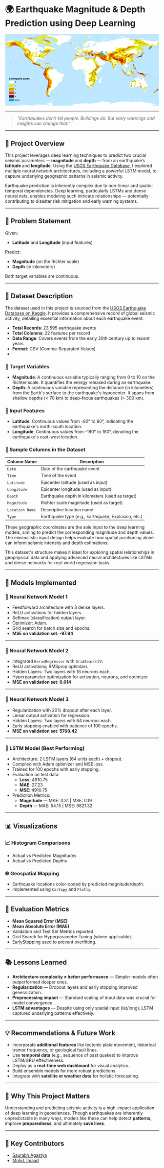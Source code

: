 # 🌍 Earthquake Magnitude & Depth Prediction using Deep Learning


![Earthquake Prediction Map](https://github.com/PANWAR-MAYANK/SeismicNet/blob/main/Images/Map.png)

---

> *“Earthquakes don't kill people. Buildings do. But early warnings and insights can change that.”*

---

## 🚀 Project Overview

This project leverages deep learning techniques to predict two crucial seismic parameters — **magnitude** and **depth** — from an earthquake’s **latitude** and **longitude**. Using the [USGS Earthquake Database](https://www.kaggle.com/datasets/usgs/earthquake-database/data), I explored multiple neural network architectures, including a powerful LSTM model, to capture underlying geographic patterns in seismic activity.

Earthquake prediction is inherently complex due to non-linear and spatio-temporal dependencies. Deep learning, particularly LSTMs and dense neural nets, enables modeling such intricate relationships — potentially contributing to disaster risk mitigation and early warning systems.

---

## 📌 Problem Statement

Given:
- **Latitude** and **Longitude** (input features)

Predict:
- **Magnitude** (on the Richter scale)
- **Depth** (in kilometers)

Both target variables are continuous.

---


## 📁 Dataset Description

The dataset used in this project is sourced from the [USGS Earthquake Database on Kaggle](https://www.kaggle.com/datasets/usgs/earthquake-database/data). It provides a comprehensive record of global seismic activity, detailing essential information about each earthquake event.

- **Total Records**: 23,595 earthquake events
- **Total Columns**: 22 features per record
- **Data Range**: Covers events from the early 20th century up to recent years
- **Format**: CSV (Comma-Separated Values)
- 

### 🎯 Target Variables
- **Magnitude**: A continuous variable typically ranging from 0 to 10 on the Richter scale. It quantifies the energy released during an earthquake.
- **Depth**: A continuous variable representing the distance (in kilometers) from the Earth's surface to the earthquake's hypocenter. It spans from shallow depths (< 70 km) to deep-focus earthquakes (> 300 km).

### 🧠 Input Features
- **Latitude**: Continuous values from -90° to 90°, indicating the earthquake's north-south location.
- **Longitude**: Continuous values from -180° to 180°, denoting the earthquake's east-west location.

 ### 🧾 Sample Columns in the Dataset
| Column Name      | Description                                           |
|------------------|-------------------------------------------------------|
| `Date`           | Date of the earthquake event                          |
| `Time`           | Time of the event                                     |
| `Latitude`       | Epicenter latitude (used as input)                   |
| `Longitude`      | Epicenter longitude (used as input)                  |
| `Depth`          | Earthquake depth in kilometers (used as target)      |
| `Magnitude`      | Richter scale magnitude (used as target)             |
| `Location Name`  | Descriptive location name                            |
| `Type`           | Earthquake type (e.g., Earthquake, Explosion, etc.)  |

These geographic coordinates are the sole input to the deep learning models, aiming to predict the corresponding magnitude and depth values. The minimalistic input design helps evaluate how spatial positioning alone can inform seismic intensity and depth estimations.

This dataset's structure makes it ideal for exploring spatial relationships in geophysical data and applying advanced neural architectures like LSTMs and dense networks for real-world regression tasks.



---

## 🧠 Models Implemented

### 🔹 Neural Network Model 1
- Feedforward architecture with 3 dense layers.
- ReLU activations for hidden layers.
- Softmax (classification) output layer.
- Optimizer: Adam.
- Grid search for batch size and epochs.
- **MSE on validation set: -97.94**

---

### 🔹 Neural Network Model 2
- Integrated `KerasRegressor` with `GridSearchCV`.
- ReLU activations; RMSprop optimizer.
- Hidden Layers: Two layers with 16 neurons each.
- Hyperparameter optimization for activation, neurons, and optimizer.
- **MSE on validation set: 0.014**

---

### 🔹 Neural Network Model 3
- Regularization with 20% dropout after each layer.
- Linear output activation for regression.
- Hidden Layers: Two layers with 64 neurons each.
- Early stopping enabled with patience of 100 epochs.
- **MSE on validation set: 5768.42**

---

### 🔹 LSTM Model (Best Performing)
- Architecture: 2 LSTM layers (64 units each) + dropout.
- Compiled with Adam optimizer and MSE loss.
- Trained for 100 epochs with early stopping.
- Evaluation on test data:
  - **Loss**: 4910.75
  - **MAE**: 27.23
  - **MSE**: 4910.75
- Prediction Metrics:
  - **Magnitude** — MAE: 0.31 | MSE: 0.19
  - **Depth** — MAE: 54.15 | MSE: 9821.32

---

## 📊 Visualizations

### 📈 Histogram Comparisons
- Actual vs Predicted Magnitudes
- Actual vs Predicted Depths

### 🌐 Geospatial Mapping
- Earthquake locations color-coded by predicted magnitude/depth.
- Implemented using `Cartopy` and `Plotly`.


---

## 🧪 Evaluation Metrics

- **Mean Squared Error (MSE)**
- **Mean Absolute Error (MAE)**
- Validation and Test Set Metrics reported.
- Grid Search for Hyperparameter Tuning (where applicable).
- EarlyStopping used to prevent overfitting.

---

## 📚 Lessons Learned

- **Architecture complexity ≠ better performance** — Simpler models often outperformed deeper ones.
- **Regularization** — Dropout layers and early stopping improved generalization.
- **Preprocessing impact** — Standard scaling of input data was crucial for model convergence.
- **LSTM advantages** — Despite using only spatial input (lat/long), LSTM captured underlying patterns effectively.

---

## 💡 Recommendations & Future Work

- Incorporate **additional features** like tectonic plate movement, historical tremor frequency, or geological fault lines.
- Use **temporal data** (e.g., sequence of past quakes) to improve LSTM/GRU effectiveness.
- Deploy as a **real-time web dashboard** for visual analytics.
- Build ensemble models for more robust predictions.
- Integrate with **satellite or weather data** for holistic forecasting.


---


## 🌟 Why This Project Matters

Understanding and predicting seismic activity is a high-impact application of deep learning in geosciences. Though earthquakes are inherently unpredictable in many ways, models like these can help detect **patterns**, improve **preparedness**, and ultimately **save lives**.

---

## 🤝 Key Contributors

- [Saurabh Agastya](https://www.linkedin.com/in/saurabh-a66b04273/)
- [Mohd. Imaad](https://www.linkedin.com/in/mohd-imaad-b40311257/)

